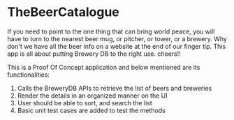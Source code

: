 # TheBeerCatalogue
If you need to point to the one thing that can bring world peace, you will have to turn to the nearest beer mug, or pitcher, or tower, or a brewery. Why don't we have all the beer info on a website at the end of our finger tip. This app is all about putting Brewery DB to the right use. cheers!!

This is a Proof Of Concept application and below mentioned are its functionalities:

1) Calls the BreweryDB APIs to retrieve the list of beers and breweries
2) Render the details in an organized manner on the UI
3) User should be able to sort, and search the list
4) Basic unit test cases are added to test the methods